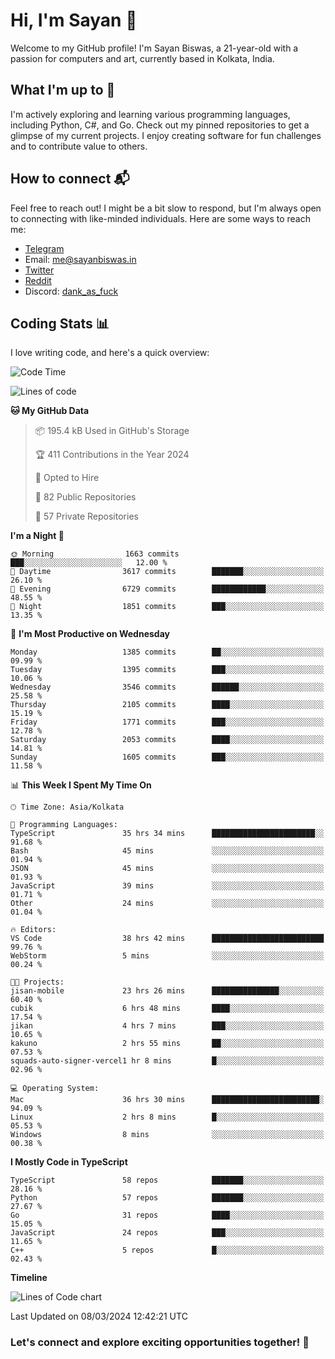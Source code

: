 # Hi, I'm Sayan 👋

Welcome to my GitHub profile! I'm Sayan Biswas, a 21-year-old with a passion for computers and art, currently based in Kolkata, India.

## What I'm up to 🚀

I'm actively exploring and learning various programming languages, including Python, C#, and Go. Check out my pinned repositories to get a glimpse of my current projects. I enjoy creating software for fun challenges and to contribute value to others.

## How to connect 📬

Feel free to reach out! I might be a bit slow to respond, but I'm always open to connecting with like-minded individuals. Here are some ways to reach me:

- [Telegram](https://t.me/dank_as_fuck)
- Email: [me@sayanbiswas.in](mailto:me@sayanbiswas.in)
- [Twitter](https://twitter.com/TheDankDel)
- [Reddit](https://www.reddit.com/user/dank_as_fuck_/)
- Discord: [dank_as_fuck](https://discordapp.com/users/506536929152466945)

## Coding Stats 📊

I love writing code, and here's a quick overview:

<!--START_SECTION:waka-->
![Code Time](http://img.shields.io/badge/Code%20Time-1%2C560%20hrs%2040%20mins-blue)

![Lines of code](https://img.shields.io/badge/From%20Hello%20World%20I%27ve%20Written-7.9%20million%20lines%20of%20code-blue)

**🐱 My GitHub Data** 

> 📦 195.4 kB Used in GitHub's Storage 
 > 
> 🏆 411 Contributions in the Year 2024
 > 
> 💼 Opted to Hire
 > 
> 📜 82 Public Repositories 
 > 
> 🔑 57 Private Repositories 
 > 
**I'm a Night 🦉** 

```text
🌞 Morning                1663 commits        ███░░░░░░░░░░░░░░░░░░░░░░   12.00 % 
🌆 Daytime                3617 commits        ███████░░░░░░░░░░░░░░░░░░   26.10 % 
🌃 Evening                6729 commits        ████████████░░░░░░░░░░░░░   48.55 % 
🌙 Night                  1851 commits        ███░░░░░░░░░░░░░░░░░░░░░░   13.35 % 
```
📅 **I'm Most Productive on Wednesday** 

```text
Monday                   1385 commits        ██░░░░░░░░░░░░░░░░░░░░░░░   09.99 % 
Tuesday                  1395 commits        ███░░░░░░░░░░░░░░░░░░░░░░   10.06 % 
Wednesday                3546 commits        ██████░░░░░░░░░░░░░░░░░░░   25.58 % 
Thursday                 2105 commits        ████░░░░░░░░░░░░░░░░░░░░░   15.19 % 
Friday                   1771 commits        ███░░░░░░░░░░░░░░░░░░░░░░   12.78 % 
Saturday                 2053 commits        ████░░░░░░░░░░░░░░░░░░░░░   14.81 % 
Sunday                   1605 commits        ███░░░░░░░░░░░░░░░░░░░░░░   11.58 % 
```


📊 **This Week I Spent My Time On** 

```text
🕑︎ Time Zone: Asia/Kolkata

💬 Programming Languages: 
TypeScript               35 hrs 34 mins      ███████████████████████░░   91.68 % 
Bash                     45 mins             ░░░░░░░░░░░░░░░░░░░░░░░░░   01.94 % 
JSON                     45 mins             ░░░░░░░░░░░░░░░░░░░░░░░░░   01.93 % 
JavaScript               39 mins             ░░░░░░░░░░░░░░░░░░░░░░░░░   01.71 % 
Other                    24 mins             ░░░░░░░░░░░░░░░░░░░░░░░░░   01.04 % 

🔥 Editors: 
VS Code                  38 hrs 42 mins      █████████████████████████   99.76 % 
WebStorm                 5 mins              ░░░░░░░░░░░░░░░░░░░░░░░░░   00.24 % 

🐱‍💻 Projects: 
jisan-mobile             23 hrs 26 mins      ███████████████░░░░░░░░░░   60.40 % 
cubik                    6 hrs 48 mins       ████░░░░░░░░░░░░░░░░░░░░░   17.54 % 
jikan                    4 hrs 7 mins        ███░░░░░░░░░░░░░░░░░░░░░░   10.65 % 
kakuno                   2 hrs 55 mins       ██░░░░░░░░░░░░░░░░░░░░░░░   07.53 % 
squads-auto-signer-vercel1 hr 8 mins         █░░░░░░░░░░░░░░░░░░░░░░░░   02.96 % 

💻 Operating System: 
Mac                      36 hrs 30 mins      ████████████████████████░   94.09 % 
Linux                    2 hrs 8 mins        █░░░░░░░░░░░░░░░░░░░░░░░░   05.53 % 
Windows                  8 mins              ░░░░░░░░░░░░░░░░░░░░░░░░░   00.38 % 
```

**I Mostly Code in TypeScript** 

```text
TypeScript               58 repos            ███████░░░░░░░░░░░░░░░░░░   28.16 % 
Python                   57 repos            ███████░░░░░░░░░░░░░░░░░░   27.67 % 
Go                       31 repos            ████░░░░░░░░░░░░░░░░░░░░░   15.05 % 
JavaScript               24 repos            ███░░░░░░░░░░░░░░░░░░░░░░   11.65 % 
C++                      5 repos             █░░░░░░░░░░░░░░░░░░░░░░░░   02.43 % 
```



**Timeline**

![Lines of Code chart](https://raw.githubusercontent.com/Dank-del/Dank-del/main/assets/bar_graph.png)


 Last Updated on 08/03/2024 12:42:21 UTC
<!--END_SECTION:waka-->

### Let's connect and explore exciting opportunities together! 🚀
